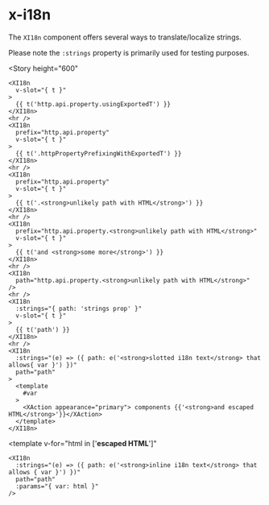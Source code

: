 # x-i18n

The `XI18n` component offers several ways to translate/localize strings.

Please note the `:strings` property is primarily used for testing purposes.

<Story
  height="600"
>
    <XI18n
      v-slot="{ t }"
    >
      {{ t('http.api.property.usingExportedT') }}
    </XI18n>
    <hr />
    <XI18n
      prefix="http.api.property"
      v-slot="{ t }"
    >
      {{ t('.httpPropertyPrefixingWithExportedT') }}
    </XI18n>
    <hr />
    <XI18n
      prefix="http.api.property"
      v-slot="{ t }"
    >
      {{ t('.<strong>unlikely path with HTML</strong>') }}
    </XI18n>
    <hr />
    <XI18n
      prefix="http.api.property.<strong>unlikely path with HTML</strong>"
      v-slot="{ t }"
    >
      {{ t('and <strong>some more</strong>') }}
    </XI18n>
    <hr />
    <XI18n
      path="http.api.property.<strong>unlikely path with HTML</strong>"
    />
    <hr />
    <XI18n
      :strings="{ path: 'strings prop' }"
      v-slot="{ t }"
    >
      {{ t('path') }}
    </XI18n>
    <hr />
    <XI18n
      :strings="(e) => ({ path: e('<strong>slotted i18n text</strong> that allows{ var }') })"
      path="path"
    >
      <template
        #var
      >
        <XAction appearance="primary"> components {{'<strong>and escaped HTML</strong>'}}</XAction>
      </template>
    </XI18n>
<template
  v-for="html in ['<strong>escaped HTML</strong>']"
>
    <XI18n
      :strings="(e) => ({ path: e('<strong>inline i18n text</strong> that allows { var }') })"
      path="path"
      :params="{ var: html }"
    />
</template>
</Story>
